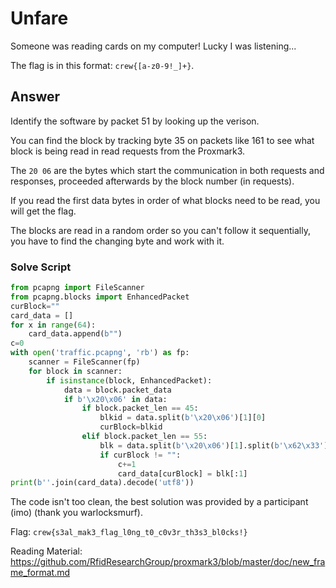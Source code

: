 # Unfare
Someone was reading cards on my computer! Lucky I was listening... 

The flag is in this format: `crew{[a-z0-9!_]+}`.

## Answer

Identify the software by packet 51 by looking up the verison.

You can find the block by tracking byte 35 on packets like 161 to see what block is being read in read requests from the Proxmark3. 

The `20 06` are the bytes which start the communication in both requests and responses, proceeded afterwards by the block number (in requests).

If you read the first data bytes in order of what blocks need to be read, you will get the flag.

The blocks are read in a random order so you can't follow it sequentially, you have to find the changing byte and work with it.

### Solve Script
```python
from pcapng import FileScanner
from pcapng.blocks import EnhancedPacket
curBlock=""
card_data = []
for x in range(64):
    card_data.append(b"")
c=0
with open('traffic.pcapng', 'rb') as fp:
    scanner = FileScanner(fp)
    for block in scanner:
        if isinstance(block, EnhancedPacket):
            data = block.packet_data
            if b'\x20\x06' in data:
                if block.packet_len == 45:
                    blkid = data.split(b'\x20\x06')[1][0]
                    curBlock=blkid
                elif block.packet_len == 55:
                    blk = data.split(b'\x20\x06')[1].split(b'\x62\x33')[0]
                    if curBlock != "":
                        c+=1
                        card_data[curBlock] = blk[:1]
print(b''.join(card_data).decode('utf8'))
```

The code isn't too clean, the best solution was provided by a participant (imo) (thank you warlocksmurf).

Flag: `crew{s3al_mak3_flag_l0ng_t0_c0v3r_th3s3_bl0cks!}`

Reading Material: https://github.com/RfidResearchGroup/proxmark3/blob/master/doc/new_frame_format.md
